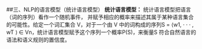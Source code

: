 ##三、NLP的语言模型（统计语言模型）
**统计语言模型：** 统计语言模型把语言（词的序列）看作一个随机事件，
并赋予相应的概率来描述其属于某种语言集合的可能性。给定一个词汇集合 V，对于一个由 V 中的词构成的序列S = ⟨w1, · · · , wT ⟩ ∈ Vn，统计语言模型赋予这个序列一个概率P(S)，来衡量S 符合自然语言的语法和语义规则的置信度。
